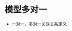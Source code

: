 # 模型多对一

- [一对一，多对一关联关系定义](%E4%B8%80%E5%AF%B9%E4%B8%80%EF%BC%8C%E5%A4%9A%E5%AF%B9%E4%B8%80%E5%85%B3%E8%81%94%E5%85%B3%E7%B3%BB%E5%AE%9A%E4%B9%89.md)